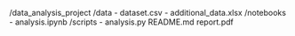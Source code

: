 /data_analysis_project
  /data
    - dataset.csv
    - additional_data.xlsx
  /notebooks
    - analysis.ipynb
  /scripts
    - analysis.py
  README.md
  report.pdf
